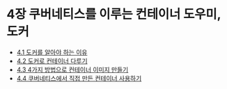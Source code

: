 # 4장 쿠버네티스를 이루는 컨테이너 도우미, 도커

- [4.1 도커를 알아야 하는 이유](4.1.md)
- [4.2 도커로 컨테이너 다루기](4.2.md)
- [4.3 4가지 방법으로 컨테이너 이미지 만들기](4.3.md)
- [4.4 쿠버네티스에서 직접 만든 컨테이너 사용하기](4.4.md)
